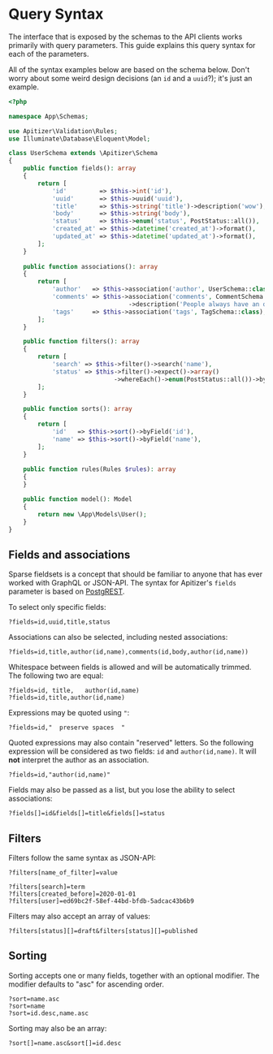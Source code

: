 # Query Syntax

The interface that is exposed by the schemas to the API clients works primarily
with query parameters. This guide explains this query syntax for each of the
parameters.

All of the syntax examples below are based on the schema below. Don't worry
about some weird design decisions (an `id` and a `uuid`?); it's just an example.

```php
<?php

namespace App\Schemas;

use Apitizer\Validation\Rules;
use Illuminate\Database\Eloquent\Model;

class UserSchema extends \Apitizer\Schema
{
    public function fields(): array
    {
        return [
            'id'         => $this->int('id'),
            'uuid'       => $this->uuid('uuid'),
            'title'      => $this->string('title')->description('wow'),
            'body'       => $this->string('body'),
            'status'     => $this->enum('status', PostStatus::all()),
            'created_at' => $this->datetime('created_at')->format(),
            'updated_at' => $this->datetime('updated_at')->format(),
        ];
    }
    
    public function associations(): array
    {
        return [
            'author'   => $this->association('author', UserSchema::class),
            'comments' => $this->association('comments', CommentSchema::class)
                                 ->description('People always have an opinion.'),
            'tags'     => $this->association('tags', TagSchema::class),
        ];
    }

    public function filters(): array
    {
        return [
            'search' => $this->filter()->search('name'),
            'status' => $this->filter()->expect()->array()
                             ->whereEach()->enum(PostStatus::all())->byField('status'),
        ];
    }

    public function sorts(): array
    {
        return [
            'id'   => $this->sort()->byField('id'),
            'name' => $this->sort()->byField('name'),
        ];
    }
    
    public function rules(Rules $rules): array
    {
    }

    public function model(): Model
    {
        return new \App\Models\User();
    }
}
```

## Fields and associations

Sparse fieldsets is a concept that should be familiar to anyone that has ever
worked with GraphQL or JSON-API. The syntax for Apitizer's `fields` parameter is
based on [PostgREST](http://postgrest.org/en/v6.0/api.html#vertical-filtering-columns).

To select only specific fields:

```
?fields=id,uuid,title,status
```

Associations can also be selected, including nested associations:

```
?fields=id,title,author(id,name),comments(id,body,author(id,name))
```

Whitespace between fields is allowed and will be automatically trimmed. The
following two are equal:

```
?fields=id, title,   author(id,name)
?fields=id,title,author(id,name)
```

Expressions may be quoted using `"`:

```
?fields=id,"  preserve spaces  "
```

Quoted expressions may also contain "reserved" letters. So the following
expression will be considered as two fields: `id` and `author(id,name)`. It will
**not** interpret the author as an association.

```
?fields=id,"author(id,name)"
```

Fields may also be passed as a list, but you lose the ability to select
associations:

```
?fields[]=id&fields[]=title&fields[]=status
```

## Filters

Filters follow the same syntax as JSON-API:

```
?filters[name_of_filter]=value

?filters[search]=term
?filters[created_before]=2020-01-01
?filters[user]=ed69bc2f-58ef-44bd-bfdb-5adcac43b6b9
```

Filters may also accept an array of values:

```
?filters[status][]=draft&filters[status][]=published
```

## Sorting

Sorting accepts one or many fields, together with an optional modifier. The
modifier defaults to "asc" for ascending order.

```
?sort=name.asc
?sort=name
?sort=id.desc,name.asc
```

Sorting may also be an array:

```
?sort[]=name.asc&sort[]=id.desc
```
